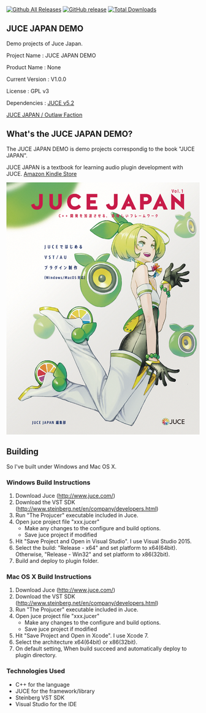 [![Github All Releases](https://img.shields.io/github/downloads/COx2/JUCE_JAPAN_DEMO/total.svg)]()
[![GitHub release](https://img.shields.io/github/release/COx2/JUCE_JAPAN_DEMO.svg)](https://github.com/COx2/JUCE_JAPAN_DEMO/releases)
[![Total Downloads](https://poser.pugx.org/COx2/JUCE_JAPAN_DEMO/downloads)](https://packagist.org/packages/COx2/JUCE_JAPAN_DEMO)

## JUCE JAPAN DEMO ##
Demo projects of Juce Japan.

Project Name : JUCE JAPAN DEMO

Product Name : None

Current Version : V1.0.0

License : GPL v3

Dependencies : [JUCE v5.2](https://github.com/WeAreROLI/JUCE/tree/5.2.0)

[JUCE JAPAN / Outlaw Faction](http://oufac.com/ "Outlaw Faction")

## What's the JUCE JAPAN DEMO? ##

The JUCE JAPAN DEMO is demo projects correspondig to the book "JUCE JAPAN".

JUCE JAPAN is a textbook for learning audio plugin development with JUCE.
[Amazon Kindle Store](https://www.amazon.co.jp/dp/B01HSEBPKO)

![img](./img/JACKET.PNG)

## Building ##

So I've built under Windows and Mac OS X.

### Windows Build Instructions ###

1. Download Juce (http://www.juce.com/)
2. Download the VST SDK (http://www.steinberg.net/en/company/developers.html)
3. Run "The Projucer" executable included in Juce.
4. Open juce project file "xxx.jucer"
   - Make any changes to the configure and build options.
   - Save juce project if modified
5. Hit "Save Project and Open in Visual Studio". I use Visual Studio 2015.
6. Select the build: "Release - x64" and set platform to x64(64bit). Otherwise, "Release - Win32" and set platform to x86(32bit).
7. Build and deploy to plugin folder.

### Mac OS X Build Instructions ###

1. Download Juce (http://www.juce.com/)
2. Download the VST SDK (http://www.steinberg.net/en/company/developers.html)
3. Run "The Projucer" executable included in Juce.
4. Open juce project file "xxx.jucer"
   - Make any changes to the configure and build options.
   - Save juce project if modified
5. Hit "Save Project and Open in Xcode". I use Xcode 7.
6. Select the architecture x64(64bit) or x86(32bit).
7. On default setting, When build succeed and automatically deploy to plugin directory.


### Technologies Used ###
  * C++ for the language
  * JUCE for the framework/library
  * Steinberg VST SDK
  * Visual Studio for the IDE
